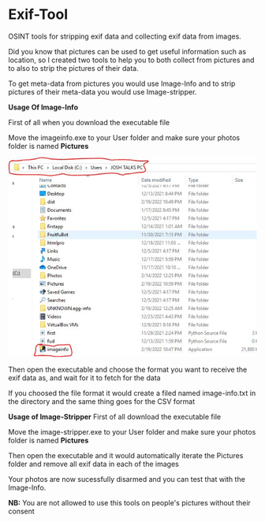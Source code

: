 # Exif-Tool
 OSINT tools for stripping exif data and collecting exif data from images.

Did you know that pictures can be used to get useful information such as location, so I created two tools to help you to both collect from pictures and to also to strip the pictures of their data.

To get meta-data from pictures you would use Image-Info and to strip pictures of their meta-data you would use Image-stripper.

**Usage Of Image-Info**

First of all when you download the executable file

Move the imageinfo.exe to your User folder and make sure your photos folder is named **Pictures**

<img src="https://github.com/paulfruitful/Exif-Tools/blob/main/test2.JPG" alt="Example">

Then open the executable and choose the format you want to receive the exif data as, and wait for it to fetch for the data

If you choosed the file format it would create a filed named image-info.txt in the directory and the same thing goes for the CSV format

**Usage of Image-Stripper**
First of all  download the executable file

Move the image-stripper.exe to your User folder and make sure your photos folder is named **Pictures**

Then open the executable and it would automatically iterate the Pictures folder and remove all exif data in each of the images

Your photos are now sucessfully disarmed and you can test that with the Image-Info.

**NB:** You are not allowed to use this tools on people's pictures without their consent
